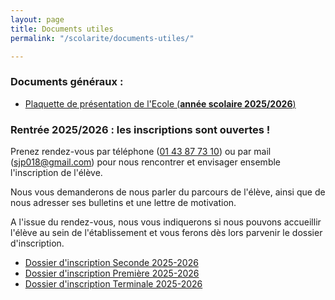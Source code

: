 ```yaml
---
layout: page
title: Documents utiles
permalink: "/scolarite/documents-utiles/"

---
```

### Documents généraux :

* [Plaquette de présentation de l'Ecole (**année scolaire 2025/2026**)](/uploads/plaquette-ecole-saint-john-perse-2025-2026.pdf)

### Rentrée 2025/2026 : les inscriptions sont ouvertes !

Prenez rendez-vous par téléphone ([01 43 87 73 10](tel:0143877310)) ou par mail ([sjp018@gmail.com](mailto:sjp018@gmail.com)) pour nous rencontrer et envisager ensemble l'inscription de l'élève.

Nous vous demanderons de nous parler du parcours de l'élève, ainsi que de nous adresser ses bulletins et une lettre de motivation.

A l'issue du rendez-vous, nous vous indiquerons si nous pouvons accueillir l'élève au sein de l'établissement et vous ferons dès lors parvenir le dossier d'inscription.

* [Dossier d'inscription Seconde 2025-2026](/uploads/fiche_inscription_seconde_2025_2026.pdf)
* [Dossier d'inscription Première 2025-2026](/uploads/fiche_inscription_premiere_2025_2026.pdf)
* [Dossier d'inscription Terminale 2025-2026](/uploads/fiche_inscription_terminale_2025_2026.pdf)
